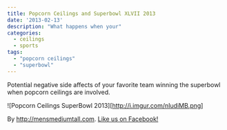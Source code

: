 ```yaml
---
title: Popcorn Ceilings and Superbowl XLVII 2013
date: '2013-02-13'
description: "What happens when your"
categories:
  - ceilings
  - sports
tags:
  - "popcorn ceilings"
  - "superbowl"
---
```


Potential negative side affects of your favorite team winning the superbowl
when popcorn ceilings are involved.

![Popcorn Ceilings SuperBowl 2013][http://i.imgur.com/nIudiMB.png]

By <http://mensmediumtall.com>. [Like us on Facebook!](http://fb.com/mensmediumtall)

